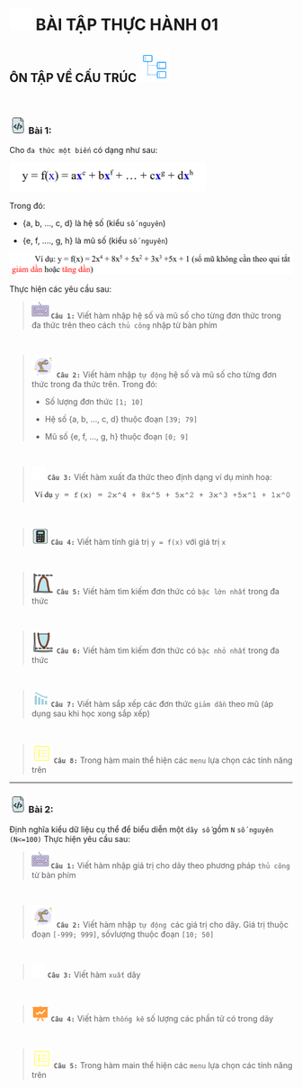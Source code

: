 # <img src="https://raw.githubusercontent.com/nhttruc/Image/master/2021/03/21-21-57-20-icons8_panda_60px_5.png" width="40"> BÀI TẬP THỰC HÀNH 01

## ÔN TẬP VỀ CẤU TRÚC <img src="https://raw.githubusercontent.com/nhttruc/Image/master/2021/03/21-21-58-38-icons8_tree_structure_80px.png" width="55">

<br>

### <img src="https://raw.githubusercontent.com/nhttruc/Image/master/2021/03/21-22-05-35-icons8_code_file_48px.png" width="30"> Bài 1:

Cho `đa thức một biến` có dạng như sau:

<img title="" src="https://raw.githubusercontent.com/nhttruc/Image/master/2021/03/21-21-40-20-TH1_debai1.PNG" alt="TH1_debai1.PNG" width="350">

Trong đó: 

* {a, b, ..., c, d} là hệ số (kiểu `số nguyên`)

* {e, f, ...., g, h} là mũ số (kiểu `số nguyên`)

<img src="https://raw.githubusercontent.com/nhttruc/Image/master/2021/03/21-21-44-56-TH1_vd.PNG" alt="TH1_vd.PNG" width="800">

Thực hiện các yêu cầu sau:

> <img src="https://raw.githubusercontent.com/nhttruc/Image/master/2021/03/21-22-21-35-icons8_keyboard_64px.png" width ="30"> **`Câu 1:`** Viết hàm nhập hệ số và mũ số cho từng đơn thức trong đa thức trên theo cách `thủ công` nhập từ bàn phím

<br>

> <img src="https://raw.githubusercontent.com/nhttruc/Image/master/2021/03/21-22-24-41-icons8_robot_50px_1.png" width ="40"> **`Câu 2:`** Viết hàm nhập `tự động` hệ số và mũ số cho từng đơn thức trong đa thức trên. Trong đó:
> 
> * Số lượng đơn thức `[1; 10]`
> 
> * Hệ số {a, b, …, c, d} thuộc đoạn `[39; 79]`
> 
> * Mũ số {e, f, …, g, h} thuộc đoạn `[0; 9]`

<br>

> <img src="https://raw.githubusercontent.com/nhttruc/Image/master/2021/03/21-22-26-12-icons8_output_24px.png"> **`Câu 3:`** Viết hàm xuất đa thức theo định dạng ví dụ minh hoạ:
> 
> <img src="https://raw.githubusercontent.com/nhttruc/Image/master/2021/03/21-21-52-07-TH1_bai1_cau3.PNG" width="900">

<br>

> <img src="https://raw.githubusercontent.com/nhttruc/Image/master/2021/03/21-22-27-06-icons8_calculator_48px.png" width ="30"> **`Câu 4:`** Viết hàm tính giá trị `y = f(x)` với giá trị `x`

<br>

> <img src="https://raw.githubusercontent.com/nhttruc/Image/master/2021/03/21-22-28-28-icons8_histogram_48px.png" width ="40"> **`Câu 5:`** Viết hàm tìm kiếm đơn thức có `bậc lớn nhất` trong đa thức

<br>

> <img src="https://raw.githubusercontent.com/nhttruc/Image/master/2021/03/21-22-29-20-icons8_minimum_value_48px.png" width ="40"> **`Câu 6:`** Viết hàm tìm kiếm đơn thức có `bậc nhỏ nhất` trong đa thức

<br>

> ![icons8_decrease_30px.png](https://raw.githubusercontent.com/nhttruc/Image/master/2021/03/21-22-31-18-icons8_decrease_30px.png) **`Câu 7:`** Viết hàm sắp xếp các đơn thức `giảm dần` theo mũ (áp dụng sau khi học xong sắp xếp)

<br>

> <img src="https://raw.githubusercontent.com/nhttruc/Image/master/2021/03/21-22-34-03-icons8_playlist_80px_3.png" width ="35"> **`Câu 8:`** Trong hàm main thể hiện các `menu` lựa chọn các tính năng trên

---

### <img src="https://raw.githubusercontent.com/nhttruc/Image/master/2021/03/21-22-05-35-icons8_code_file_48px.png" width="30"> Bài 2:

Định nghĩa kiểu dữ liệu cụ thể để biểu diễn một `dãy số` gồm `N` `số nguyên` `(N<=100)`
Thực hiện yêu cầu sau:

> <img src="https://raw.githubusercontent.com/nhttruc/Image/master/2021/03/21-22-21-35-icons8_keyboard_64px.png" width ="30"> **`Câu 1:`** Viết hàm nhập giá trị cho dãy theo phương pháp `thủ công` từ bàn phím

<br>

> <img src="https://raw.githubusercontent.com/nhttruc/Image/master/2021/03/21-22-24-41-icons8_robot_50px_1.png" width ="40"> **`Câu 2:`** Viết hàm nhập `tự động `các giá trị cho dãy. Giá trị thuộc đoạn `[-999; 999]`, sốvlượng thuộc đoạn `[10; 50]`

<br>

> <img src="https://raw.githubusercontent.com/nhttruc/Image/master/2021/03/21-22-26-12-icons8_output_24px.png"> **`Câu 3:`** Viết hàm `xuất` dãy

<br>

> <img src="https://raw.githubusercontent.com/nhttruc/Image/master/2021/03/21-22-38-16-icons8_statistics_30px.png"> **`Câu 4:`** Viết hàm `thống kê` số lượng các phần tử có trong dãy

<br>

> <img src="https://raw.githubusercontent.com/nhttruc/Image/master/2021/03/21-22-34-03-icons8_playlist_80px_3.png" width ="35"> **`Câu 5:`** Trong hàm main thể hiện các `menu` lựa chọn các tính năng trên
